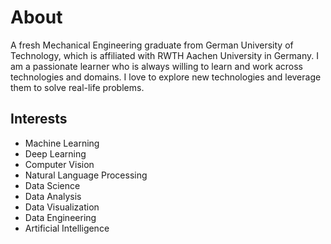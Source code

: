 
# About 

A fresh Mechanical Engineering graduate from German University of Technology, which is affiliated with RWTH Aachen University in Germany. I am a passionate learner who is always willing to learn and work across technologies and domains. I love to explore new technologies and leverage them to solve real-life problems.

## Interests
- Machine Learning
- Deep Learning
- Computer Vision
- Natural Language Processing
- Data Science
- Data Analysis
- Data Visualization
- Data Engineering
- Artificial Intelligence